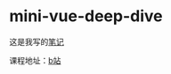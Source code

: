 # mini-vue-deep-dive

这是我写的[笔记](https://wiidede.github.io/deep-dive-with-evan-you-note)

课程地址：[b站](https://www.bilibili.com/video/BV1rC4y187Vw)

